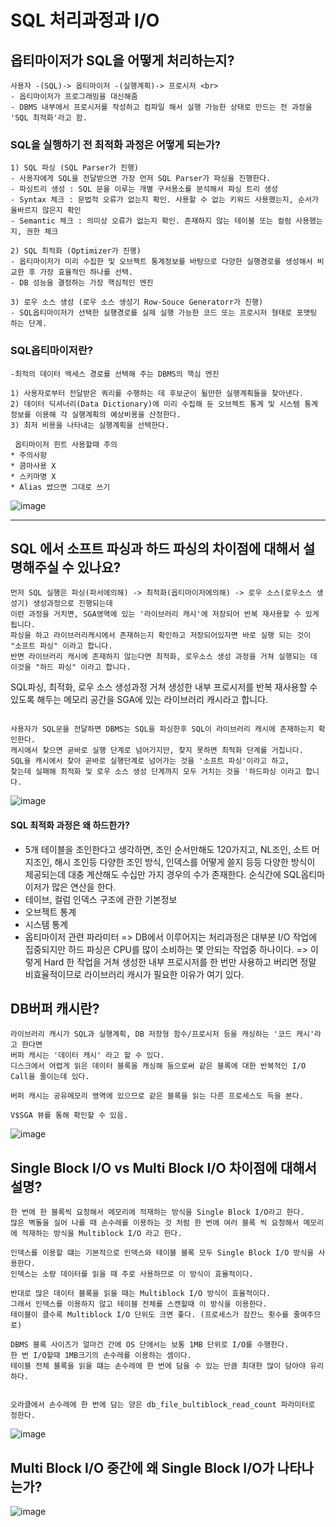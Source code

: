 # SQL 처리과정과 I/O
##  옵티마이저가 SQL을 어떻게 처리하는지? 

```
사용자 -(SQL)-> 옵티마이저 -(실행계획)-> 프로시저 <br>
- 옵티마이저가 프로그래밍을 대신해줌
- DBMS 내부에서 프로시저를 작성하고 컴파일 해서 실행 가능한 상태로 만드는 전 과정을 'SQL 최적화'라고 함. 
```

### SQL을 실행하기 전 최적화 과정은 어떻게 되는가?

```
1) SQL 파싱 (SQL Parser가 진행)
- 사용자에게 SQL을 전달받으면 가장 먼저 SQL Parser가 파싱을 진행한다. 
- 파싱트리 생성 : SQL 문을 이루는 개별 구서용소를 분석해서 파싱 트리 생성
- Syntax 체크 : 문법적 오류가 없는지 확인. 사용할 수 없는 키워드 사용했는지, 순서가 올바르지 않은지 확인
- Semantic 체크 : 의미상 오류가 없는지 확인. 존재하지 않는 테이블 또는 컬럼 사용했는지, 권한 체크

2) SQL 최적화 (Optimizer가 진행)
- 옵티마이저가 미리 수집한 및 오브젝트 통계정보를 바탕으로 다양한 실행경로를 생성해서 비교한 후 가장 효율적인 하나를 선택.
- DB 성능을 결정하는 가장 핵심적인 엔진

3) 로우 소스 생성 (로우 소스 생성기 Row-Souce Generatorr가 진행)
- SQL옵티마이저가 선택한 실행경로를 실제 실행 가능한 코드 또는 프로시저 형태로 포맷팅 하는 단계. 
```

### SQL옵티마이저란?
```
-최적의 데이터 엑세스 경로를 선택해 주는 DBMS의 핵심 엔진 

1) 사용자로부터 전달받은 쿼리를 수행하는 데 후보군이 될만한 실행계획들을 찾아낸다.
2) 데이터 딕셔너리(Data Dictionary)에 미리 수집해 둔 오브젝트 통계 및 시스템 통계 정보를 이용해 각 실행계획의 예상비용을 산정한다.
3) 최저 비용을 나타내는 실행계획을 선택한다. 

 옵티마이저 힌트 사용할때 주의
* 주의사항
* 콤마사용 X
* 스키마명 X
* Alias 썼으면 그대로 쓰기 

```

![image](https://user-images.githubusercontent.com/55049159/232272299-6a4fb047-bf67-4938-9ddc-40a6d3418734.png)

<hr>

##  SQL 에서 소프트 파싱과 하드 파싱의 차이점에 대해서 설명해주실 수 있나요?
```
먼저 SQL 실행은 파싱(파서에의해) -> 최적화(옵티마이저에의해) -> 로우 소스(로우소스 생성기) 생성과정으로 진행되는데
이런 과정을 거치면, SGA영역에 있는 '라이브러리 캐시'에 저장되어 반복 재사용할 수 있게 됩니다. 
파싱을 하고 라이브러리캐시에서 존재하는지 확인하고 저장되어있자면 바로 실행 되는 것이 "소프트 파싱" 이라고 합니다.
반면 라이브러리 캐시에 존재하지 않는다면 최적화, 로우소스 생성 과정을 거쳐 실행되는 데 이것을 "하드 파싱" 이라고 합니다. 
```

SQL파싱, 최적화, 로우 소스 생성과정 거쳐 생성한 내부 프로시저를 반복 재사용할 수 있도록 해두는 메모리 공간을 SGA에 있는 라이브러리 캐시라고 합니다. <br>

```

사용자가 SQL문을 전달하면 DBMS는 SQL을 파싱한후 SQL이 라이브러리 캐시에 존재하는지 확인한다.
캐시에서 찾으면 곧바로 실행 단계로 넘어가지만, 찾지 못하면 최적화 단계를 거칩니다. 
SQL을 캐시에서 찾아 곧바로 실행단계로 넘어가는 것을 '소프트 파싱'이라고 하고, 
찾는데 실패해 최적화 및 로우 소스 생성 단계까지 모두 거치는 것을 '하드파싱 이라고 합니다. 

```
![image](https://user-images.githubusercontent.com/55049159/232272982-d866f0af-f0d6-470a-b881-6bc2ad1ad9bd.png)

#### SQL 최적화 과정은 왜 하드한가?
- 5개 테이블을 조인한다고 생각하면, 조인 순서만해도 120가지고, NL조인, 소트 머지조인, 해시 조인등 다양한 조인 방식, 인덱스를 어떻게 쓸지 등등 다양한 방식이 제공되는데 대충 계산해도 수십만 가지 경우의 수가 존재한다. 순식간에 SQL옵티마이저가 많은 연산을 한다. 
- 테이브, 컬럼 인덱스 구조에 관한 기본정보
- 오브젝트 통계
- 시스템 통계
- 옵티마이저 관련 파라미터
=> DB에서 이루어지는 처리과정은 대부분 I/O 작업에 집중되지만 하드 파싱은 CPU를 많이 소비하는 몇 안되는 작업중 하나이다. 
=> 이렇게 Hard 한 작업을 거쳐 생성한 내부 프로시저를 한 번만 사용하고 버리면 정말 비효율적이므로 라이브러리 캐시가 필요한 이유가 여기 있다. 

## DB버퍼 캐시란?

```
라이브러리 캐시가 SQL과 실행계획, DB 저장형 함수/프로시저 등을 캐싱하는 '코드 캐시'라고 한다면 
버퍼 캐시는 '데이터 캐시' 라고 할 수 있다. 
디스크에서 어렵게 읽은 데이터 블록을 캐싱해 둠으로써 같은 블록에 대한 반복적인 I/O Call을 줄이는데 있다. 

버퍼 캐시는 공유메모리 영역에 있으므로 같은 블록을 읽는 다른 프로세스도 득을 본다. 

V$SGA 뷰를 통해 확인할 수 있음. 
```
![image](https://user-images.githubusercontent.com/55049159/232276434-3ffec2e6-959b-4486-8ded-17621c5ffa07.png)

## Single Block I/O vs Multi Block I/O 차이점에 대해서 설명?

```
한 번에 한 블록씩 요청해서 메모리에 적재하는 방식을 Single Block I/O라고 한다.
많은 벽돌을 실어 나를 때 손수레를 이용하는 것 처럼 한 번에 여러 블록 씩 요청해서 메모리에 적재하는 방식을 Multiblock I/O 라고 한다. 

인덱스를 이용할 떄는 기본적으로 인덱스와 테이블 블록 모두 Single Block I/O 방식을 사용한다. 
인덱스는 소량 데이터를 읽을 때 주로 사용하므로 이 방식이 효율적이다. 

반대로 많은 데이터 블록을 읽을 때는 Multiblock I/O 방식이 효율적이다. 
그래서 인덱스를 이용하지 않고 테이블 전체를 스캔할때 이 방식을 이용한다. 
테이블이 클수록 Multiblock I/O 단위도 크면 좋다. (프로세스가 잠잔느 횟수를 줄여주므로)

DBMS 블록 사이즈가 얼마건 간에 OS 단에서는 보통 1MB 단위로 I/O를 수행한다.
한 번 I/O할때 1MB크기의 손수레를 이용하는 셈이다. 
테이블 전체 블록을 읽을 떄는 손수레에 한 번에 담을 수 있는 만큼 최대한 많이 담아야 유리하다. 


오라클에서 손수레에 한 번에 담는 양은 db_file_bultiblock_read_count 파라미터로 정한다.

```

![image](https://user-images.githubusercontent.com/55049159/232277165-47ef3a30-a333-42fe-8d4a-a8ac3a301846.png)


##  Multi Block I/O 중간에 왜 Single Block I/O가 나타나는가?
![image](https://user-images.githubusercontent.com/55049159/232277591-c148ac9d-3087-4f04-a52f-6a7fad19b549.png)
